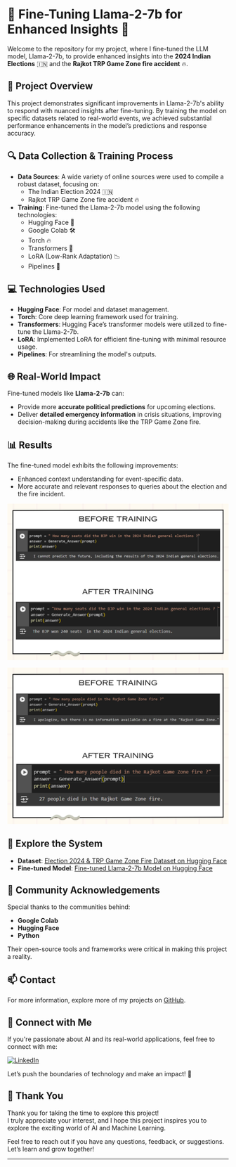 # 🌟 Fine-Tuning Llama-2-7b for Enhanced Insights 🦙

Welcome to the repository for my project, where I fine-tuned the LLM model, Llama-2-7b, to provide enhanced insights into the **2024 Indian Elections** 🇮🇳 and the **Rajkot TRP Game Zone fire accident** 🔥.

## 🚀 Project Overview

This project demonstrates significant improvements in Llama-2-7b's ability to respond with nuanced insights after fine-tuning. By training the model on specific datasets related to real-world events, we achieved substantial performance enhancements in the model’s predictions and response accuracy.

## 🔍 Data Collection & Training Process

- **Data Sources**: A wide variety of online sources were used to compile a robust dataset, focusing on:
  - The Indian Election 2024 🇮🇳
  - Rajkot TRP Game Zone fire accident 🔥
- **Training**: Fine-tuned the Llama-2-7b model using the following technologies:
  - Hugging Face 🤗
  - Google Colab 🛠️
  - Torch 🔥
  - Transformers 🧩
  - LoRA (Low-Rank Adaptation) 📉
  - Pipelines 🔄

## 💻 Technologies Used

- **Hugging Face**: For model and dataset management.
- **Torch**: Core deep learning framework used for training.
- **Transformers**: Hugging Face’s transformer models were utilized to fine-tune the Llama-2-7b.
- **LoRA**: Implemented LoRA for efficient fine-tuning with minimal resource usage.
- **Pipelines**: For streamlining the model's outputs.

## 🌐 Real-World Impact

Fine-tuned models like **Llama-2-7b** can:
- Provide more **accurate political predictions** for upcoming elections.
- Deliver **detailed emergency information** in crisis situations, improving decision-making during accidents like the TRP Game Zone fire.

## 📊 Results

The fine-tuned model exhibits the following improvements:
- Enhanced context understanding for event-specific data.
- More accurate and relevant responses to queries about the election and the fire incident.

![Results Photos](1.jpg)

![Results Photos](3.jpg)



## 🔗 Explore the System

- **Dataset**: [Election 2024 & TRP Game Zone Fire Dataset on Hugging Face](https://huggingface.co/datasets/GJN08/India_election_2024_and_TRP_game_zone_fire_event)
- **Fine-tuned Model**: [Fine-tuned Llama-2-7b Model on Hugging Face](https://huggingface.co/GJN08/llama_2_finetuned_on_election_2024_trp_game_zone)


## 👥 Community Acknowledgements

Special thanks to the communities behind:
- **Google Colab**
- **Hugging Face**
- **Python**

Their open-source tools and frameworks were critical in making this project a reality.

## 📫 Contact

For more information, explore more of my projects on [GitHub](https://github.com/Gohil-Jayrajsinh/).



## 🔗 **Connect with Me**

If you're passionate about AI and its real-world applications, feel free to connect with me:

 [![LinkedIn](https://img.shields.io/badge/LinkedIn-0077B5?logo=linkedin&logoColor=white)](https://www.linkedin.com/in/gohil-jayrajsinh/)


Let’s push the boundaries of technology and make an impact! 🚀



## 🙏 **Thank You**

Thank you for taking the time to explore this project!  
I truly appreciate your interest, and I hope this project inspires you to explore the exciting world of AI and Machine Learning. 

Feel free to reach out if you have any questions, feedback, or suggestions. Let’s learn and grow together!

---